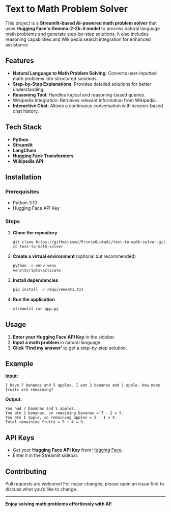 # Text to Math Problem Solver

This project is a **Streamlit-based AI-powered math problem solver** that uses **Hugging Face's Gemma-2-2b-it model** to process natural language math problems and generate step-by-step solutions. It also includes reasoning capabilities and Wikipedia search integration for enhanced assistance.

## Features

- **Natural Language to Math Problem Solving**: Converts user-inputted math problems into structured solutions.
- **Step-by-Step Explanations**: Provides detailed solutions for better understanding.
- **Reasoning Tool**: Handles logical and reasoning-based queries.
- Wikipedia Integration: Retrieves relevant information from Wikipedia.
- **Interactive Chat**: Allows a continuous conversation with session-based chat history.

## Tech Stack

- **Python**
- **Streamlit**
- **LangChain**
- **Hugging Face Transformers**
- **Wikipedia API**

## Installation

### Prerequisites

- Python 3.10
- Hugging Face API Key

### Steps

1. **Clone the repository**
   ```bash
   git clone https://github.com//PrinceGupta8//text-to-math-solver.git
   cd text-to-math-solver
   ```
2. **Create a virtual environment** (optional but recommended)
   ```bash
   python -m venv venv
   venv\Scripts\activate
   ```
3. **Install dependencies**
   ```bash
   pip install -r requirements.txt
   ```
4. **Run the application**
   ```bash
   streamlit run app.py
   ```

## Usage

1. **Enter your Hugging Face API Key** in the sidebar.
2. **Input a math problem** in natural language.
3. **Click 'Find my answer'** to get a step-by-step solution.

## Example

**Input:**

```
I have 7 bananas and 5 apples. I eat 2 bananas and 1 apple. How many fruits are remaining?
```

**Output:**

```
You had 7 bananas and 5 apples.
You ate 2 bananas, so remaining bananas = 7 - 2 = 5.
You ate 1 apple, so remaining apples = 5 - 1 = 4.
Total remaining fruits = 5 + 4 = 9.
```

## API Keys

- Get your **Hugging Face API Key** from [Hugging Face](https://huggingface.co/settings/tokens).
- Enter it in the Streamlit sidebar.

## Contributing

Pull requests are welcome! For major changes, please open an issue first to discuss what you’d like to change.

---

**Enjoy solving math problems effortlessly with AI!**

